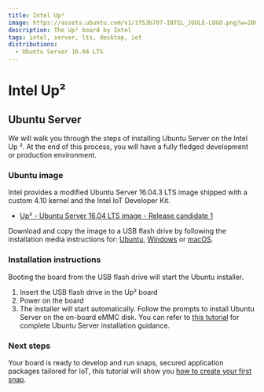 ```yaml
---
title: Intel Up²
image: https://assets.ubuntu.com/v1/1f53b707-INTEL_JOULE-LOGO.png?w=200
description: The Up² board by Intel
tags: intel, server, lts, desktop, iot
distributions:
  - Ubuntu Server 16.04 LTS
---
```


# Intel Up&sup2;

## Ubuntu Server

We will walk you through the steps of installing Ubuntu Server on the Intel Up &sup2;. At the end of this process, you will have a fully fledged development or production environment.

### Ubuntu image

Intel provides a modified Ubuntu Server 16.04.3 LTS image shipped with a custom 4.10 kernel and the Intel IoT Developer Kit.

* [Up&sup2; - Ubuntu Server 16.04 LTS image - Release candidate 1](https://up-community.org/media/ms1-release/ubuntu-16.04.3-server-upboard-201017-rc1-amd64.iso)

Download and copy the image to a USB flash drive by following the installation media instructions for: [Ubuntu](https://tutorials.ubuntu.com/tutorial/tutorial-create-a-usb-stick-on-ubuntu), [Windows](https://tutorials.ubuntu.com/tutorial/tutorial-create-a-usb-stick-on-windows) or [macOS](https://tutorials.ubuntu.com/tutorial/tutorial-create-a-usb-stick-on-macos).

### Installation instructions

Booting the board from the USB flash drive will start the Ubuntu installer.

1. Insert the USB flash drive in the Up&sup2; board
2. Power on the board
3. The installer will start automatically. Follow the prompts to install Ubuntu Server on the on-board eMMC disk. You can refer to [this tutorial](https://tutorials.ubuntu.com/tutorial/tutorial-install-ubuntu-server#4) for complete Ubuntu Server installation guidance.

### Next steps

Your board is ready to develop and run snaps, secured application packages tailored for IoT, this tutorial will show you [how to create your first snap](https://tutorials.ubuntu.com/tutorial/create-your-first-snap).
